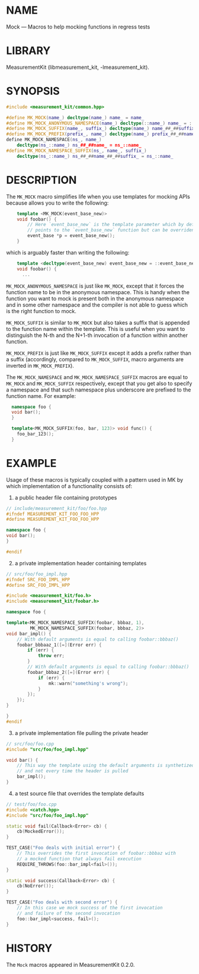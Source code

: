 # NAME
Mock &mdash; Macros to help mocking functions in regress tests

# LIBRARY
MeasurementKit (libmeasurement_kit, -lmeasurement_kit).

# SYNOPSIS

```C++
#include <measurement_kit/common.hpp>

#define MK_MOCK(name_) decltype(name_) name_ = name_
#define MK_MOCK_ANONYMOUS_NAMESPACE(name_) decltype(::name_) name_ = ::name_
#define MK_MOCK_SUFFIX(name_, suffix_) decltype(name_) name_##_##suffix_ = name_
#define MK_MOCK_PREFIX(prefix_, name_) decltype(name_) prefix_##_##name_ = name_
define MK_MOCK_NAMESPACE(ns_, name_)                                          \
    decltype(ns_::name_) ns_##_##name_ = ns_::name_
#define MK_MOCK_NAMESPACE_SUFFIX(ns_, name_, suffix_)                          \
    decltype(ns_::name_) ns_##_##name_##_##suffix_ = ns_::name_
```

# DESCRIPTION

The `MK_MOCK` macro simplifies life when you use templates for mocking APIs because
allows you to write the following:

```C++
    template <MK_MOCK(event_base_new)>
    void foobar() {
        // Here `event_base_new` is the template parameter which by default
        // points to the `event_base_new` function but can be overriden
        event_base *p = event_base_new();
    }
```

which is arguably faster than writing the following:

```C++
    template <decltype(event_base_new) event_base_new = ::event_base_new>
    void foobar() {
      ...
```

`MK_MOCK_ANONYMOUS_NAMESPACE` is just like `MK_MOCK`, except that it
forces the function name to be in the anonymous namespace. This is handy
when the function you want to mock is present both in the anonymous
namespace and in some other namespace and the compiler is not able to
guess which is the right function to mock.

`MK_MOCK_SUFFIX` is similar to `MK_MOCK` but also takes a suffix that
is appended to the function name within the template. This is useful
when you want to distinguish the N-th and the N+1-th invocation of
a function within another function.

`MK_MOCK_PREFIX` is just like `MK_MOCK_SUFFIX` except it adds a
prefix rather than a suffix (accordingly, compared to `MK_MOCK_SUFFIX`,
macro arguments are inverted in `MK_MOCK_PREFIX`).

The `MK_MOCK_NAMESPACE` and `MK_MOCK_NAMESPACE_SUFFIX` macros are
equal to `MK_MOCK` and `MK_MOCK_SUFFIX` respectively, except that you
get also to specify a namespace and that such namespace plus underscore
are prefixed to the function name. For example:

```C++
  namespace foo {
  void bar();
  }

  template<MK_MOCK_SUFFIX(foo, bar, 123)> void func() {
    foo_bar_123();
  }
```

# EXAMPLE

Usage of these macros is typically coupled with a pattern used in MK
by which implementation of a functionality consists of:

1) a public header file containing prototypes

```C++
// include/measurement_kit/foo/foo.hpp
#ifndef MEASUREMENT_KIT_FOO_FOO_HPP
#define MEASUREMENT_KIT_FOO_FOO_HPP

namespace foo {
void bar();
}

#endif
```

2) a private implementation header containing templates

```C++
// src/foo/foo_impl.hpp
#ifndef SRC_FOO_IMPL_HPP
#define SRC_FOO_IMPL_HPP

#include <measurement_kit/foo.h>
#include <measurement_kit/foobar.h>

namespace foo {

template<MK_MOCK_NAMESPACE_SUFFIX(foobar, bbbaz, 1),
         MK_MOCK_NAMESPACE_SUFFIX(foobar, bbbaz, 2)>
void bar_impl() {
    // With default arguments is equal to calling foobar::bbbaz()
    foobar_bbbaaz_1([=](Error err) {
        if (err) {
            throw err;
        }
        // With default arguments is equal to calling foobar::bbbaz()
        foobar_bbbaz_2([=](Error err) {
            if (err) {
                mk::warn("something's wrong");
            }
        });
    });
}

}
#endif
```

3) a private implementation file pulling the private header

```C++
// src/foo/foo.cpp
#include "src/foo/foo_impl.hpp"

void bar() {
    // This way the template using the default arguments is synthetized here
    // and not every time the header is pulled
    bar_impl();
}
```

4) a test source file that overrides the template defaults

```C++
// test/foo/foo.cpp
#include <catch.hpp>
#include "src/foo/foo_impl.hpp"

static void fail(Callback<Error> cb) {
    cb(MockedError());
}

TEST_CASE("Foo deals with initial error") {
    // This overrides the first invocation of foobar::bbbaz with
    // a mocked function that always fail execution
    REQUIRE_THROWS(foo::bar_impl<fail>());
}

static void success(Callback<Error> cb) {
    cb(NoError());
}

TEST_CASE("Foo deals with second error") {
    // In this case we mock success of the first invocation
    // and failure of the second invocation
    foo::bar_impl<success, fail>();
}
```

# HISTORY

The `Mock` macros appeared in MeasurementKit 0.2.0.
